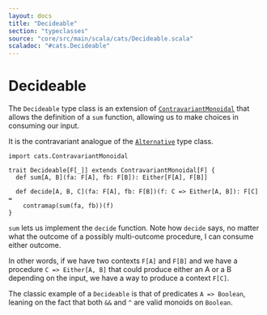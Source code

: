 ```yaml
---
layout: docs
title: "Decideable"
section: "typeclasses"
source: "core/src/main/scala/cats/Decideable.scala"
scaladoc: "#cats.Decideable"
---
```

# Decideable

The `Decideable` type class is an extension of [`ContravariantMonoidal`](contravariantmonoidal.html) that allows the
definition of a `sum` function, allowing us to make choices in consuming our input.

It is the contravariant analogue of the [`Alternative`](alternative.html) type class.

```tut:silent
import cats.ContravariantMonoidal

trait Decideable[F[_]] extends ContravariantMonoidal[F] {
  def sum[A, B](fa: F[A], fb: F[B]): Either[F[A], F[B]]

  def decide[A, B, C](fa: F[A], fb: F[B])(f: C => Either[A, B]): F[C] =
    contramap(sum(fa, fb))(f)
}
```

`sum` lets us implement the `decide` function. Note how `decide` says, no matter what the outcome of a possibly multi-outcome procedure, I can consume either outcome.

In other words, if we have two contexts `F[A]` and `F[B]` and we have a procedure `C => Either[A, B]` that could produce either an A or a B depending on the input, we have a way to produce a context `F[C]`.

The classic example of a `Decideable` is that of predicates `A => Boolean`, leaning on the fact that both `&&` and `^` are valid monoids on `Boolean`.
